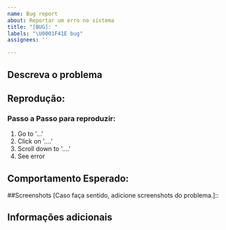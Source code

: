 ```yaml
---
name: Bug report
about: Reportar um erro no sistema
title: "[BUG]: "
labels: "\U0001F41E bug"
assignees: ''

---
```


## Descreva o problema
[Tente ser claro e conciso sobre o problema.]::

## Reprodução:

### Passo a Passo para reproduzir:

1. Go to '...'
2. Click on '....'
3. Scroll down to '....'
4. See error

## Comportamento Esperado:
[Tente ser claro e conciso sobre o comportamento esperado]::

##Screenshots
[Caso faça sentido, adicione screenshots do problema.]::



## Informações adicionais 
[Sistema operacional, navegador, dispositivo, ambiente, entre outros]::
